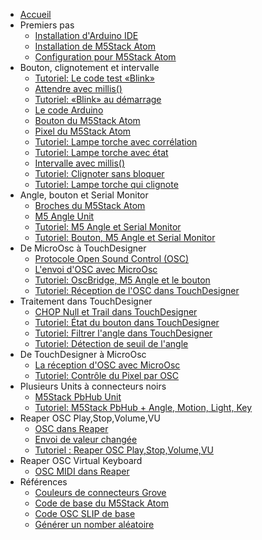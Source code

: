 - [Accueil](./)
- Premiers pas
	- [Installation d'Arduino IDE](arduino/ide/installation.md)
	- [Installation de M5Stack Atom](m5stack/atom/installation.md)
	- [Configuration pour M5Stack Atom](m5stack/atom/configuration.md)
- Bouton, clignotement et intervalle
	- [Tutoriel: Le code test «Blink»](m5stack/atom/tutoriel/blink.md)
	- [Attendre avec millis()](arduino/millis/attendre.md)
	- [Tutoriel: «Blink» au démarrage](m5stack/atom/tutoriel/blink_demarrage.md)
	- [Le code Arduino](arduino/code.md)
	- [Bouton du M5Stack Atom](m5stack/atom/bouton.md)
	- [Pixel du M5Stack Atom](m5stack/atom/pixel.md)
	- [Tutoriel: Lampe torche avec corrélation](m5stack/atom/tutoriel/lampe-torche-correlation.md)
	- [Tutoriel: Lampe torche avec état](m5stack/atom/tutoriel/lampe-torche-etat.md)
	- [Intervalle avec millis()](arduino/millis/intervalle.md)
	- [Tutoriel: Clignoter sans bloquer](m5stack/atom/tutoriel/clignoter-sans-bloquer.md)
	- [Tutoriel: Lampe torche qui clignote](m5stack/atom/tutoriel/lampe-clignotement.md)
- Angle, bouton et Serial Monitor
	- [Broches du M5Stack Atom](m5stack/atom/broches.md)
	- [M5 Angle Unit](m5stack/unit/angle.md)
	- [Tutoriel: M5 Angle et Serial Monitor](m5stack/atom/tutoriel/angle-monitor.md)	
	- [Tutoriel: Bouton, M5 Angle et Serial Monitor](m5stack/atom/tutoriel/angle-button-monitor.md)
- De MicroOsc à TouchDesigner
	- [Protocole Open Sound Control (OSC)](osc/protocole.md)
	- [L'envoi d'OSC avec MicroOsc](osc/microosc/envoi.md)
	- [Tutoriel: OscBridge, M5 Angle et le bouton](m5stack/atom/tutoriel/angle-button-oscbridge.md)
	- [Tutoriel: Réception de l'OSC dans TouchDesigner](touchdesigner/tutoriel/reception.md)
- Traitement dans TouchDesigner
	- [CHOP Null et Trail dans TouchDesigner](touchdesigner/chop_null-trail.md)
	- [Tutoriel: État du bouton dans TouchDesigner](touchdesigner/tutoriel/etat-bouton.md)
	- [Tutoriel: Filtrer l'angle dans TouchDesigner](touchdesigner/tutoriel/angle_filtrer.md)
	- [Tutoriel: Détection de seuil de l'angle](touchdesigner/tutoriel/angle_seuil.md)
- De TouchDesigner à MicroOsc
	- [La réception d'OSC avec MicroOsc](osc/microosc/reception.md)
	- [Tutoriel: Contrôle du Pixel par OSC](touchdesigner/tutoriel/osc_pixel.md)
- Plusieurs Units à connecteurs noirs
	- [M5Stack PbHub Unit](m5stack/unit/pbhub.md)
	- [Tutoriel: M5Stack PbHub + Angle, Motion, Light, Key](m5stack/atom/tutoriel/pbhub_key-motion-angle-light.md)
- Reaper OSC Play,Stop,Volume,VU
	- [OSC dans Reaper](reaper/osc.md)
	- [Envoi de valeur changée](osc/microosc/envoi-valeur-changee.md)
	- [Tutoriel : Reaper OSC Play,Stop,Volume,VU](reaper/tutoriel/play-stop-volume-vu.md)
- Reaper OSC Virtual Keyboard
	- [OSC MIDI dans Reaper](reaper/osc-midi.md)
-  Références
	- [Couleurs de connecteurs Grove](m5stack/atom/grove.md)
	- [Code de base du M5Stack Atom](m5stack/atom/code-base.md)
	- [Code OSC SLIP de base](m5stack/atom/code_base_osc_slip.md)
	- [Générer un nomber aléatoire](arduino/random/README.md)
